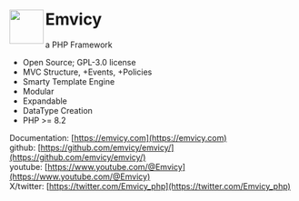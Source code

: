# <img src="https://emvicy.ueffing.net/myMVC.png" width="60" align="left"> Emvicy

a PHP Framework

- Open Source; GPL-3.0 license
- MVC Structure, +Events, +Policies
- Smarty Template Engine
- Modular
- Expandable
- DataType Creation
- PHP >= 8.2

Documentation:  [https://emvicy.com](https://emvicy.com)    
github:  [https://github.com/emvicy/emvicy/](https://github.com/emvicy/emvicy/)  
youtube: [https://www.youtube.com/@Emvicy](https://www.youtube.com/@Emvicy)    
X/twitter: [https://twitter.com/Emvicy_php](https://twitter.com/Emvicy_php)  
